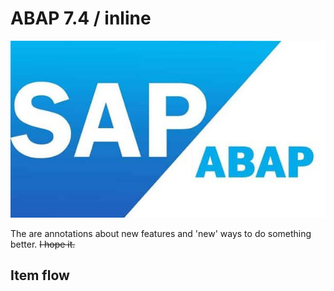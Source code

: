 # ABAP 7.4 / inline #

![N|Solid](img/sap-abap.jpeg)

The are annotations about new features and 'new' ways to do something better. ~~I hope it.~~


## Item flow ##
